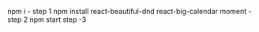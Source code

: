 npm i - step 1
npm install react-beautiful-dnd react-big-calendar moment - step 2
npm start  step -3
